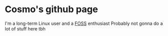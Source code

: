 # Cosmo's github page

I'm a long-term Linux user and a [FOSS](https://itsfoss.com/) enthusiast
Probably not gonna do a lot of stuff here tbh

